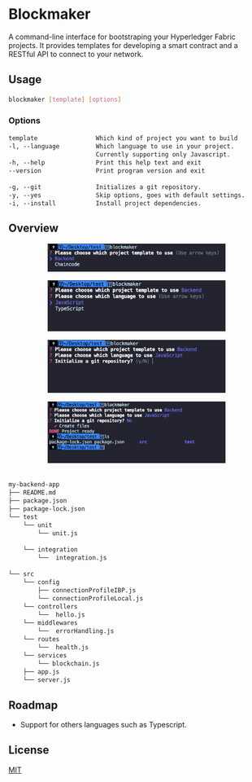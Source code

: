 # Blockmaker

A command-line interface for bootstraping your Hyperledger Fabric projects. It provides templates for developing a smart contract and a RESTful API to connect to your network.

## Usage

```bash
blockmaker [template] [options]
```

### Options
    template                Which kind of project you want to build
    -l, --language          Which language to use in your project. 
                            Currently supporting only Javascript.
    -h, --help              Print this help text and exit
    --version               Print program version and exit                            

    -g, --git               Initializes a git repository.
    -y, --yes               Skip options, goes with default settings.
    -i, --install           Install project dependencies.
        

## Overview

<p align="center">
  <img src="https://raw.githubusercontent.com/0xkalvin/blockmaker/master/doc/1.png" width="350" alt="accessibility text">
</p>


<p align="center">
  <img src="https://raw.githubusercontent.com/0xkalvin/blockmaker/master/doc/2.png" width="350" alt="accessibility text">
</p>

<p align="center">
  <img src="https://raw.githubusercontent.com/0xkalvin/blockmaker/master/doc/3.png" width="350" alt="accessibility text">
</p>

<p align="center">
  <img src="https://raw.githubusercontent.com/0xkalvin/blockmaker/master/doc/4.png" width="350" alt="accessibility text">
</p>


                             
```

my-backend-app
├── README.md
├── package.json
├── package-lock.json
└── test
    └── unit
        └── unit.js

    └── integration
        └──  integration.js

└── src
    └── config
        ├── connectionProfileIBP.js
        └── connectionProfileLocal.js
    └── controllers
        └──  hello.js
    └── middlewares
        └──  errorHandling.js
    └── routes
        └──  health.js
    └── services
        └── blockchain.js
    ├── app.js
    └── server.js
```


## Roadmap

-   Support for others languages such as Typescript.

## License
[MIT](https://choosealicense.com/licenses/mit/)